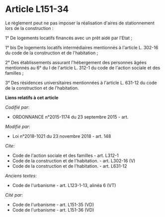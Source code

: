 # Article L151-34

Le règlement peut ne pas imposer la réalisation d'aires de stationnement lors de la construction : 

1° De logements locatifs financés avec un prêt aidé par l'Etat ; 

1° bis De logements locatifs intermédiaires mentionnés à l'article L. 302-16 du code de la construction et de l'habitation ; 

2° Des établissements assurant l'hébergement des personnes âgées mentionnés au 6° du I de l'article L. 312-1 du code de
l'action sociale et des familles ; 

3° Des résidences universitaires mentionnées à l'article L. 631-12 du code de la construction et de l'habitation.

**Liens relatifs à cet article**

_Codifié par_:

  - ORDONNANCE n°2015-1174 du 23 septembre 2015 - art.

_Modifié par_:

  - Loi n°2018-1021 du 23 novembre 2018 - art. 148

_Cite_:

  - Code de l'action sociale et des familles - art. L312-1
  - Code de la construction et de l'habitation. - art. L302-16 (V)
  - Code de la construction et de l'habitation. - art. L631-12

_Anciens textes_:

  - Code de l'urbanisme - art. L123-1-13, alinéa 6 (VT)

_Cité par_:

  - Code de l'urbanisme - art. L151-35 (VD)
  - Code de l'urbanisme - art. L151-36 (VD)
